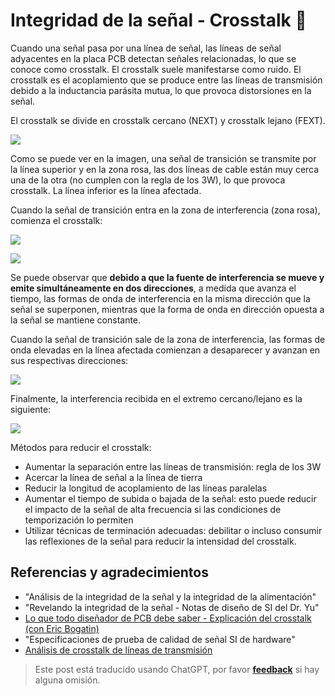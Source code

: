 # Integridad de la señal - Crosstalk 🚧

Cuando una señal pasa por una línea de señal, las líneas de señal adyacentes en la placa PCB detectan señales relacionadas, lo que se conoce como crosstalk. El crosstalk suele manifestarse como ruido. El crosstalk es el acoplamiento que se produce entre las líneas de transmisión debido a la inductancia parásita mutua, lo que provoca distorsiones en la señal.

El crosstalk se divide en crosstalk cercano (NEXT) y crosstalk lejano (FEXT).

![](https://img.wiki-power.com/d/wiki-media/img/20211014143734.png)

Como se puede ver en la imagen, una señal de transición se transmite por la línea superior y en la zona rosa, las dos líneas de cable están muy cerca una de la otra (no cumplen con la regla de los 3W), lo que provoca crosstalk. La línea inferior es la línea afectada.

Cuando la señal de transición entra en la zona de interferencia (zona rosa), comienza el crosstalk:

![](https://img.wiki-power.com/d/wiki-media/img/20211014144817.png)

![](https://img.wiki-power.com/d/wiki-media/img/20211014145322.png)

Se puede observar que **debido a que la fuente de interferencia se mueve y emite simultáneamente en dos direcciones**, a medida que avanza el tiempo, las formas de onda de interferencia en la misma dirección que la señal se superponen, mientras que la forma de onda en dirección opuesta a la señal se mantiene constante.

Cuando la señal de transición sale de la zona de interferencia, las formas de onda elevadas en la línea afectada comienzan a desaparecer y avanzan en sus respectivas direcciones:

![](https://img.wiki-power.com/d/wiki-media/img/20211014145143.png)

Finalmente, la interferencia recibida en el extremo cercano/lejano es la siguiente:

![](https://img.wiki-power.com/d/wiki-media/img/20211014150220.png)

Métodos para reducir el crosstalk:

- Aumentar la separación entre las líneas de transmisión: regla de los 3W
- Acercar la línea de señal a la línea de tierra
- Reducir la longitud de acoplamiento de las líneas paralelas
- Aumentar el tiempo de subida o bajada de la señal: esto puede reducir el impacto de la señal de alta frecuencia si las condiciones de temporización lo permiten
- Utilizar técnicas de terminación adecuadas: debilitar o incluso consumir las reflexiones de la señal para reducir la intensidad del crosstalk.

## Referencias y agradecimientos

- "Análisis de la integridad de la señal y la integridad de la alimentación"
- "Revelando la integridad de la señal - Notas de diseño de SI del Dr. Yu"
- [Lo que todo diseñador de PCB debe saber - Explicación del crosstalk (con Eric Bogatin)](https://www.youtube.com/watch?v=EF7SxgcDfCo)
- "Especificaciones de prueba de calidad de señal SI de hardware"
- [Análisis de crosstalk de líneas de transmisión](https://blog.csdn.net/weixin_40877615/article/details/95329866)

> Este post está traducido usando ChatGPT, por favor [**feedback**](https://github.com/linyuxuanlin/Wiki_MkDocs/issues/new) si hay alguna omisión.
